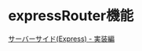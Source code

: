 # expressRouter機能


[サーバーサイド(Express) - 実装編](https://zenn.dev/is_ryo/books/10ef5a30196e16110bc1/viewer/81ffb5)